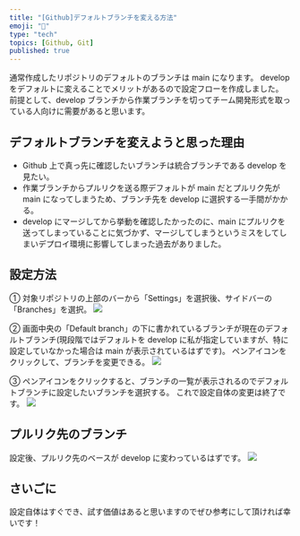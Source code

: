 ```yaml
---
title: "[Github]デフォルトブランチを変える方法"
emoji: "🔧"
type: "tech"
topics: [Github, Git]
published: true
---
```


通常作成したリポジトリのデフォルトのブランチは main になります。
develop をデフォルトに変えることでメリットがあるので設定フローを作成しました。
前提として、develop ブランチから作業ブランチを切ってチーム開発形式を取っている人向けに需要があると思います。

## デフォルトブランチを変えようと思った理由

- Github 上で真っ先に確認したいブランチは統合ブランチである develop を見たい。
- 作業ブランチからプルリクを送る際デフォルトが main だとプルリク先が main になってしまうため、ブランチ先を develop に選択する一手間がかかる。
- develop にマージしてから挙動を確認したかったのに、main にプルリクを送ってしまっていることに気づかず、マージしてしまうというミスをしてしまいデプロイ環境に影響してしまった過去がありました。

## 設定方法

① 対象リポジトリの上部のバーから「Settings」を選択後、サイドバーの「Branches」を選択。
![](https://storage.googleapis.com/zenn-user-upload/f9d293b1ac40-20220505.png)

② 画面中央の「Default branch」の下に書かれているブランチが現在のデフォルトブランチ(現段階ではデフォルトを develop に私が指定していますが、特に設定していなかった場合は main が表示されているはずです)。
ペンアイコンをクリックして、ブランチを変更できる。
![](https://storage.googleapis.com/zenn-user-upload/ead22e5c6edd-20220505.png)

③ ペンアイコンをクリックすると、ブランチの一覧が表示されるのでデフォルトブランチに設定したいブランチを選択する。
これで設定自体の変更は終了です。
![](https://storage.googleapis.com/zenn-user-upload/cf0ea848ac1d-20220505.png)

## プルリク先のブランチ

設定後、プルリク先のベースが develop に変わっているはずです。
![](https://storage.googleapis.com/zenn-user-upload/76c2f9c77286-20220505.png)

## さいごに

設定自体はすぐでき、試す価値はあると思いますのでぜひ参考にして頂ければ幸いです！
